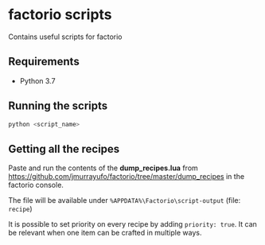 # factorio scripts
Contains useful scripts for factorio

## Requirements
- Python 3.7

## Running the scripts
```bash
python <script_name>
```

## Getting all the recipes
Paste and run the contents of the **dump_recipes.lua** 
from https://github.com/jmurrayufo/factorio/tree/master/dump_recipes 
in the factorio console.

The file will be available under `%APPDATA%\Factorio\script-output` (file: `recipe`)

It is possible to set priority on every recipe by adding `priority: true`.
It can be relevant when one item can be crafted in multiple ways.